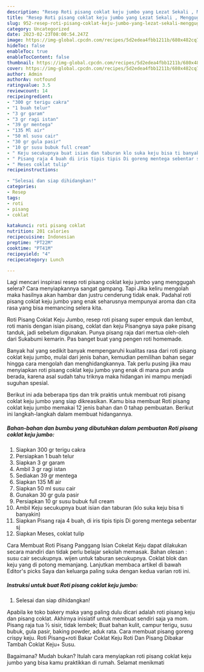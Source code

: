 ```yaml
---
description: "Resep Roti pisang coklat keju jumbo yang Lezat Sekali , Menggugah Selera"
title: "Resep Roti pisang coklat keju jumbo yang Lezat Sekali , Menggugah Selera"
slug: 952-resep-roti-pisang-coklat-keju-jumbo-yang-lezat-sekali-menggugah-selera
category: Uncategorized
date: 2023-02-23T08:00:54.247Z
image: https://img-global.cpcdn.com/recipes/5d2edea4fbb1211b/680x482cq70/roti-pisang-coklat-keju-jumbo-foto-resep-utama.jpg
hideToc: false
enableToc: true
enableTocContent: false
thumbnail: https://img-global.cpcdn.com/recipes/5d2edea4fbb1211b/680x482cq70/roti-pisang-coklat-keju-jumbo-foto-resep-utama.jpg
cover: https://img-global.cpcdn.com/recipes/5d2edea4fbb1211b/680x482cq70/roti-pisang-coklat-keju-jumbo-foto-resep-utama.jpg
author: Admin
authorAv: notfound
ratingvalue: 3.5
reviewcount: 14
recipeingredient:
- "300 gr terigu cakra"
- "1 buah telur"
- "3 gr garam"
- "3 gr ragi istan"
- "39 gr mentega"
- "135 Ml air"
- "50 ml susu cair"
- "30 gr gula pasir"
- "10 gr susu bubuk full cream"
- " Keju secukupnya buat isian dan taburan klo suka keju bisa ti banyakin"
- " Pisang raja 4 buah di iris tipis tipis Di goreng mentega sebentar sj"
- " Meses coklat tulip"
recipeinstructions:

- "Selesai dan siap dihidangkan!"
categories:
- Resep
tags:
- roti
- pisang
- coklat

katakunci: roti pisang coklat 
nutrition: 201 calories
recipecuisine: Indonesian
preptime: "PT22M"
cooktime: "PT41M"
recipeyield: "4"
recipecategory: Lunch

---
```



Lagi mencari inspirasi resep roti pisang coklat keju jumbo yang menggugah selera? Cara menyiapkannya sangat gampang. Tapi Jika keliru mengolah maka hasilnya akan hambar dan justru cenderung tidak enak. Padahal roti pisang coklat keju jumbo yang enak seharusnya mempunyai aroma dan cita rasa yang bisa memancing selera kita.


Roti Pisang Coklat Keju Jumbo, resep roti pisang super empuk dan lembut, roti manis dengan isian pisang, coklat dan keju Pisangnya saya pake pisang tanduk, jadi sebelum digunakan. Punya pisang raja dari mertua oleh-oleh dari Sukabumi kemarin. Pas banget buat yang pengen roti homemade.

Banyak hal yang sedikit banyak mempengaruhi kualitas rasa dari roti pisang coklat keju jumbo, mulai dari jenis bahan, kemudian pemilihan bahan segar hingga cara mengolah dan menghidangkannya. Tak perlu pusing jika mau menyiapkan roti pisang coklat keju jumbo yang enak di mana pun anda berada, karena asal sudah tahu triknya maka hidangan ini mampu menjadi suguhan spesial.


Berikut ini ada beberapa tips dan trik praktis untuk membuat roti pisang coklat keju jumbo yang siap dikreasikan. Kamu bisa membuat Roti pisang coklat keju jumbo memakai 12 jenis bahan dan 0 tahap pembuatan. Berikut ini langkah-langkah dalam membuat hidangannya.

<!--inarticleads1-->

##### Bahan-bahan dan bumbu yang dibutuhkan dalam pembuatan Roti pisang coklat keju jumbo:

1. Siapkan 300 gr terigu cakra
1. Persiapkan 1 buah telur
1. Siapkan 3 gr garam
1. Ambil 3 gr ragi istan
1. Sediakan 39 gr mentega
1. Siapkan 135 Ml air
1. Siapkan 50 ml susu cair
1. Gunakan 30 gr gula pasir
1. Persiapkan 10 gr susu bubuk full cream
1. Ambil  Keju secukupnya buat isian dan taburan (klo suka keju bisa ti banyakin)
1. Siapkan  Pisang raja 4 buah, di iris tipis tipis Di goreng mentega sebentar sj
1. Siapkan  Meses, coklat tulip


Cara Membuat Roti Pisang Panggang Isian Cokelat Keju dapat dilakukan secara mandiri dan tidak perlu belajar sekolah memasak. Bahan olesan : susu cair secukupnya. wijen untuk taburan secukupnya. Coklat blok dan keju yang di potong memanjang. Lanjutkan membaca artikel di bawah Editor&#39;s picks Saya dan keluarga paling suka dengan kedua varian roti ini. 

<!--inarticleads2-->

##### Instruksi untuk buat Roti pisang coklat keju jumbo:


1. Selesai dan siap dihidangkan!

Apabila ke toko bakery maka yang paling dulu dicari adalah roti pisang keju dan pisang coklat. Akhirnya inisiatif untuk membuat sendiri saja ya mom. Pisang raja tua ½ sisir, tidak lembek; Buat bahan kulit, campur terigu, susu bubuk, gula pasir, baking powder, aduk rata. Cara membuat pisang goreng crispy keju. Roti Pisang+roti Bakar Coklat Keju Roti Dan Pisang Dibakar Tambah Coklat Keju+ Susu. 

Bagaimana? Mudah bukan? Itulah cara menyiapkan roti pisang coklat keju jumbo yang bisa kamu praktikkan di rumah. Selamat menikmati
